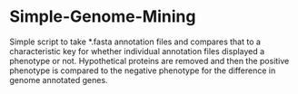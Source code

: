# Simple-Genome-Mining
Simple script to take *.fasta annotation files and compares that to a characteristic key for whether individual annotation files displayed a phenotype or not. Hypothetical proteins are removed and then the positive phenotype is compared to the negative phenotype for the difference in genome annotated genes.
